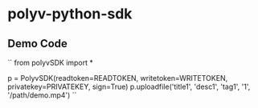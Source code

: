 # polyv-python-sdk

## Demo Code

``
from polyvSDK import *

p = PolyvSDK(readtoken=READTOKEN, writetoken=WRITETOKEN, privatekey=PRIVATEKEY, sign=True)
p.uploadfile('title1', 'desc1', 'tag1', '1', '/path/demo.mp4')
``
